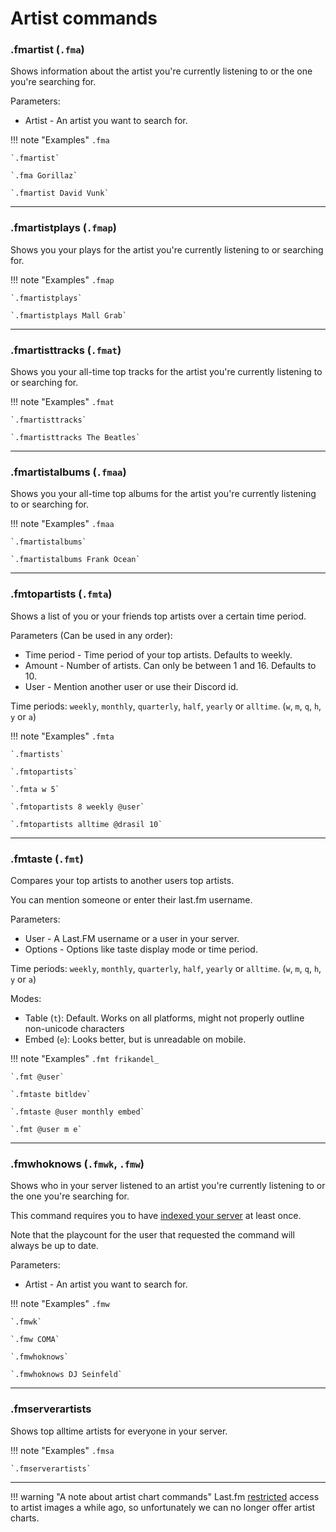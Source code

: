 # Artist commands
    
### .fmartist (`.fma`)

Shows information about the artist you're currently listening to or the one you're searching for.

Parameters:

* Artist - An artist you want to search for.

!!! note "Examples"
    `.fma`

    `.fmartist`

    `.fma Gorillaz`

    `.fmartist David Vunk`

---

### .fmartistplays (`.fmap`)

Shows you your plays for the artist you're currently listening to or searching for.

!!! note "Examples"
    `.fmap`

    `.fmartistplays`

    `.fmartistplays Mall Grab`
    
---

### .fmartisttracks (`.fmat`)

Shows you your all-time top tracks for the artist you're currently listening to or searching for.

!!! note "Examples"
    `.fmat`

    `.fmartisttracks`

    `.fmartisttracks The Beatles`
    
---


### .fmartistalbums (`.fmaa`)

Shows you your all-time top albums for the artist you're currently listening to or searching for.

!!! note "Examples"
    `.fmaa`

    `.fmartistalbums`

    `.fmartistalbums Frank Ocean`
    
---

### .fmtopartists (`.fmta`)

Shows a list of you or your friends top artists over a certain time period.

Parameters (Can be used in any order):

* Time period - Time period of your top artists. Defaults to weekly.
* Amount - Number of artists. Can only be between 1 and 16. Defaults to 10.
* User - Mention another user or use their Discord id.

Time periods: `weekly`, `monthly`, `quarterly`, `half`, `yearly` or `alltime`. (`w`, `m`, `q`, `h`, `y` or `a`)

!!! note "Examples"
    `.fmta`

    `.fmartists`

    `.fmtopartists`

    `.fmta w 5`
    
    `.fmtopartists 8 weekly @user`

    `.fmtopartists alltime @drasil 10`

---

### .fmtaste (`.fmt`)

Compares your top artists to another users top artists.

You can mention someone or enter their last.fm username.

Parameters:

* User - A Last.FM username or a user in your server.
* Options - Options like taste display mode or time period.

Time periods: `weekly`, `monthly`, `quarterly`, `half`, `yearly` or `alltime`. (`w`, `m`, `q`, `h`, `y` or `a`)

Modes:

* Table (`t`): Default. Works on all platforms, might not properly outline non-unicode characters
* Embed (`e`): Looks better, but is unreadable on mobile.

!!! note "Examples"
    `.fmt frikandel_`

    `.fmt @user`

    `.fmtaste bitldev`

    `.fmtaste @user monthly embed`

    `.fmt @user m e`

---

### .fmwhoknows (`.fmwk`, `.fmw`)

Shows who in your server listened to an artist you're currently listening to or the one you're searching for.

This command requires you to have [indexed your server](#fmindex) at least once.

Note that the playcount for the user that requested the command will always be up to date.

Parameters:

* Artist - An artist you want to search for.

!!! note "Examples"
    `.fmw`

    `.fmwk`

    `.fmw COMA`

    `.fmwhoknows`

    `.fmwhoknows DJ Seinfeld`

---

### .fmserverartists

Shows top alltime artists for everyone in your server.

!!! note "Examples"
    `.fmsa`

    `.fmserverartists`

---

!!! warning "A note about artist chart commands"
    Last.fm [restricted](https://getsatisfaction.com/lastfm/topics/api-announcement-dac8oefw5vrxq) access to artist images a while ago, so unfortunately we can no longer offer artist charts.